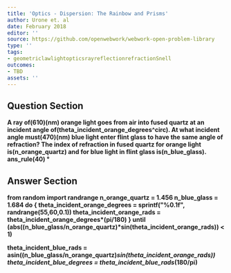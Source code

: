 ```yaml
---
title: 'Optics - Dispersion: The Rainbow and Prisms'
author: Urone et. al
date: February 2018
editor: ''
source: https://github.com/openwebwork/webwork-open-problem-library
type: ''
tags:
- geometriclawlightopticsrayreflectionrefractionSnell
outcomes:
- TBD
assets: ''
---
```


## Question Section 

<b>
A ray of(610)(nm) orange light goes from air into fused quartz at an incident angle of(theta_incident_orange_degrees^circ). At what incident angle must(470)(nm) blue light enter flint glass to have the same angle of refraction? The index of refraction in fused quartz for orange light is(n_orange_quartz) and for blue light in flint glass is(n_blue_glass).
ans_rule(40) &#176;


## Answer Section

from random import randrange
n_orange_quartz = 1.456
n_blue_glass = 1.684 
do {
theta_incident_orange_degrees = sprintf("%0.1f", randrange(55,60,0.1))
theta_incident_orange_rads = theta_incident_orange_degrees*(pi/180)
} until (abs((n_blue_glass/n_orange_quartz)*sin(theta_incident_orange_rads)) < 1)

theta_incident_blue_rads = asin((n_blue_glass/n_orange_quartz)*sin(theta_incident_orange_rads))
theta_incident_blue_degrees = theta_incident_blue_rads*(180/pi)